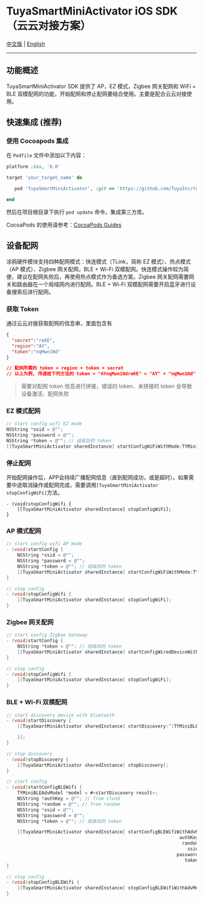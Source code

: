# TuyaSmartMiniActivator iOS SDK（云云对接方案）

[中文版](README-zh.md) | [English](README.md)

---

## 功能概述

TuyaSmartMiniActivator SDK 提供了 AP，EZ 模式，Zigbee 网关配网和 WiFi + BLE 双模配网的功能，开始配网和停止配网要结合使用。主要是配合云云对接使用。

## 快速集成 (推荐)

### 使用 Cocoapods 集成

在 `Podfile` 文件中添加以下内容：

```ruby
platform :ios, '8.0'

target 'your_target_name' do

   pod 'TuyaSmartMiniActivator', :git => 'https://github.com/TuyaInc/tuyasmart_ios_activator_sdk', :branch => 'develop_unicom'

end
```

然后在项目根目录下执行 `pod update` 命令，集成第三方库。

CocoaPods 的使用请参考：[CocoaPods Guides](https://guides.cocoapods.org/)


## 设备配网

涂鸦硬件模块支持四种配网模式：快连模式（TLink，简称 EZ 模式）、热点模式（AP 模式）、Zigbee 网关配网，BLE +  Wi-Fi 双模配网。快连模式操作较为简便，建议在配网失败后，再使用热点模式作为备选方案。Zigbee 网关配网需要网关和路由器在一个局域网内进行配网。BLE + Wi-Fi 双模配网需要开启蓝牙进行设备搜索后进行配网。

### 获取 Token

通过云云对接获取配网的信息串，里面包含有

```json
{
  "secret":"reKE",
  "region":"AY",
  "token":"nqMwn1Nd"
}

// 配网所需的 token = region + token + secret
// 以上为例, 传递给下列方法的 token = "AYnqMwn1NdreKE" = "AY" + "nqMwn1Nd" + "reKE"
```

> 需要对配网 token 信息进行拼接，错误的 token、未拼接的 token 会导致设备激活、配网失败

### EZ 模式配网

```objective-c
// start config wifi EZ mode
NSString *ssid = @"";
NSString *password = @"";
NSString *token = @""; // 组装后的 token
[[TuyaSmartMiniActivator sharedInstance] startConfigWiFiWithMode:TYMiniActivatorModeEZ ssid:ssid password:password token:token];
```

### 停止配网

开始配网操作后，APP会持续广播配网信息（直到配网成功，或是超时）。如果需要中途取消操作或配网完成，需要调用`[TuyaSmartMiniActivator stopConfigWiFi]`方法。

```
- (void)stopConfigWifi {
    [[TuyaSmartMiniActivator sharedInstance] stopConfigWiFi];
}
```

### AP 模式配网

```objective-c
// start config wifi AP mode
- (void)startConfig {
    NSString *ssid = @"";
    NSString *password = @"";
    NSString *token = @""; // 组装后的 token
    [[TuyaSmartMiniActivator sharedInstance] startConfigWiFiWithMode:TYMiniActivatorModeAP ssid:ssid password:password token:token];
}

// stop config
- (void)stopConfigWifi {
    [[TuyaSmartMiniActivator sharedInstance] stopConfigWiFi];
}
```

### Zigbee 网关配网

```objective-c
// start config Zigbee Gateway
- (void)startConfig {
    NSString *token = @""; // 组装后的 token
    [[TuyaSmartMiniActivator sharedInstance] startConfigWiredDeviceWithToken:token];
}

// stop config
- (void)stopConfigWifi {
    [[TuyaSmartMiniActivator sharedInstance] stopConfigWiFi];
}
```

### BLE + Wi-Fi 双模配网

```objective-c
// start discovery device with bluetooth
- (void)startDiscovery {
    [[TuyaSmartMiniActivator sharedInstance] startDiscovery:^(TYMiniBLEAdvModel *model){

    }];
}

// stop discovery
- (void)stopDiscovery {
    [[TuyaSmartMiniActivator sharedInstance] stopDiscovery];
}

// start config
- (void)startConfigBLEWifi {
    TYMiniBLEAdvModel *model = #<startDiscovery result>;
    NSString *authKey = @""; // from clund
    NSString *random = @""; // from random
    NSString *ssid = @"";
    NSString *password = @"";
    NSString *token = @""; // 组装后的 token

    [[TuyaSmartMiniActivator sharedInstance] startConfigBLEWifiWithAdvModel:model
                                                                authKey:authKeyauthKey
                                                                 random:random
                                                                   ssid:ssid
                                                               password:password
                                                                  token:token];
}

// stop config
- (void)stopConfigBLEWifi {
    [[TuyaSmartMiniActivator sharedInstance] stopConfigBLEWifiWithAdvModel:#<discoveryModel>];
}
```
